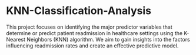 # KNN-Classification-Analysis
This project focuses on identifying the major predictor variables that determine or predict patient readmission in healthcare settings using the K-Nearest Neighbors (KNN) algorithm. We aim to gain insights into the factors influencing readmission rates and create an effective predictive model.
